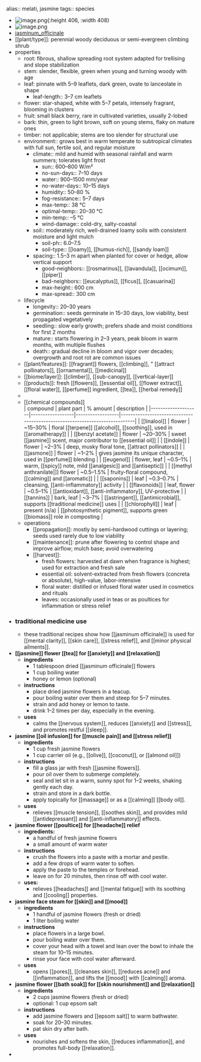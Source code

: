 alias:: melati, jasmine
tags:: species

- ![image.png](https://peach-geographical-bat-397.mypinata.cloud/ipfs/QmRLSv5fpGhZyme5Y5wrogcBWrzn7BufAQwVhPsLSYQb6G){:height 406, :width 408}
- ![image.png](https://peach-geographical-bat-397.mypinata.cloud/ipfs/QmZQGumkYR4syavZjLcS7UVAvA8wtbg6ZGZs6P1T6tbYx2)
- [jasminum_officinale](https://en.wikipedia.org/wiki/Jasminum_officinale)
- [[plant/type]]: perennial woody deciduous or semi-evergreen climbing shrub
- properties
	- root: fibrous, shallow spreading root system adapted for trellising and slope stabilization
	- stem: slender, flexible, green when young and turning woody with age
	- leaf: pinnate with 5–9 leaflets, dark green, ovate to lanceolate in shape
		- leaf-length:: 3–7 cm leaflets
	- flower: star-shaped, white with 5–7 petals, intensely fragrant, blooming in clusters
	- fruit: small black berry, rare in cultivated varieties, usually 2-lobed
	- bark: thin, green to light brown, soft on young stems, flaky on mature ones
	- timber: not applicable; stems are too slender for structural use
	- environment:: grows best in warm temperate to subtropical climates with full sun, fertile soil, and regular moisture
		- climate:: mild and humid with seasonal rainfall and warm summers; tolerates light frost
			- sun:: 600–800 W/m²
			- no-sun-days:: 7–10 days
			- water:: 900–1500 mm/year
			- no-water-days:: 10–15 days
			- humidity:: 50–80 %
			- fog-resistance:: 5–7 days
			- max-temp:: 38 °C
			- optimal-temp:: 20–30 °C
			- min-temp:: –5 °C
			- wind-damage:: cold-dry, salty-coastal
		- soil:: moderately rich, well-drained loamy soils with consistent moisture and light mulch
			- soil-ph:: 6.0–7.5
			- soil-type:: [[loamy]], [[humus-rich]], [[sandy loam]]
		- spacing:: 1.5–3 m apart when planted for cover or hedge, allow vertical support
			- good-neighbors:: [[rosmarinus]], [[lavandula]], [[ocimum]], [[piper]]
			- bad-neighbors:: [[eucalyptus]], [[ficus]], [[casuarina]]
			- max-height:: 600 cm
			- max-spread:: 300 cm
	- lifecycle
		- longevity:: 20–30 years
		- germination:: seeds germinate in 15–30 days, low viability, best propagated vegetatively
		- seedling:: slow early growth; prefers shade and moist conditions for first 2 months
		- mature:: starts flowering in 2–3 years, peak bloom in warm months, with multiple flushes
		- death:: gradual decline in bloom and vigor over decades; overgrowth and root rot are common issues
	- [[plant/features]]: [[fragrant]] flowers, [[climbing]], " [[attract pollinators]], [[ornamental]], [[medicinal]]
	- [[biome/layer]]: [[climber]], [[sub-canopy]], [[vertical-layer]]
	- [[products]]: fresh [[flowers]], [[essential oil]], [[flower extract]], [[floral water]], [[perfume]] ingredient, [[tea]], [[herbal remedy]]
	-
	- [[chemical compounds]]  
	  | compound           | plant part       | % amount         | description                                                               |
	  |--------------------|------------------|------------------|----------------------------------------------------------------------------|
	  | [[linalool]] | flower           | ~15–30%          | floral [[terpene]] [[alcohol]], [[soothing]], used in [[aromatherapy]]                     |
	  | [[benzyl acetate]]     | flower           | ~20–30%          | sweet [[jasmine]] scent, major contributor to [[essential oil]]                    |
	  | [[indole]]             | flower           | ~2–3%            | deep, musky floral tone, [[attract pollinators]] |
	  | [[jasmone]]            | flower           | ~1–2%            | gives jasmine its unique character, used in [[perfume]] blending               |
	  | [[eugenol]]            | flower, leaf     | ~0.5–1%          | warm, [[spicy]] note, mild [[analgesic]] and [[antiseptic]]                           |
	  | [[methyl anthranilate|]] flower           | ~0.5–1.5%        | fruity-floral compound, [[calming]] and [[aromatic]]                              |
	  | [[saponins]]           | leaf             | ~0.3–0.7%        | cleansing, [[anti-inflammatory]] activity                                     |
	  | [[flavonoids]]         | leaf, flower     | ~0.5–1%          | [[antioxidant]], [[anti-inflammatory]], UV-protective                             |
	  | [[tannins]]            | bark, leaf       | ~3–7%            | [[astringent]], [[antimicrobial]], supports [[traditional medicine]] uses            |
	  | [[chlorophyll]]        | leaf             | present (n/a)    | [[photosynthetic pigment]], supports green [[biomass]] role in composting         |
	- operations
		- [[propagation]]: mostly by semi-hardwood cuttings or layering; seeds used rarely due to low viability
		- [[maintenance]]: prune after flowering to control shape and improve airflow; mulch base; avoid overwatering
		- [[harvest]]:
			- fresh flowers: harvested at dawn when fragrance is highest; used for extraction and fresh sale
			- essential oil: solvent-extracted from fresh flowers (concreta or absolute), high-value, labor-intensive
			- floral water: distilled or infused floral water used in cosmetics and rituals
			- leaves: occasionally used in teas or as poultices for inflammation or stress relief
- ### traditional medicine use
	- these traditional recipes show how [[jasminum officinale]] is used for [[mental clarity]], [[skin care]], [[stress relief]], and [[minor physical ailments]].
- **[[jasmine]] flower [[tea]] for [[anxiety]] and [[relaxation]]**
	- **ingredients**
		- 1 tablespoon dried [[jasminum officinale]] flowers
		- 1 cup boiling water
		- honey or lemon (optional)
	- **instructions**
		- place dried jasmine flowers in a teacup.
		- pour boiling water over them and steep for 5–7 minutes.
		- strain and add honey or lemon to taste.
		- drink 1–2 times per day, especially in the evening.
	- **uses**
		- calms the [[nervous system]], reduces [[anxiety]] and [[stress]], and promotes restful [[sleep]].
- **jasmine [[oil infusion]] for [[muscle pain]] and [[stress relief]]**
	- **ingredients**
		- 1 cup fresh jasmine flowers
		- 1 cup carrier oil (e.g., [[olive]], [[coconut]], or [[almond oil]])
	- **instructions**
		- fill a glass jar with fresh [[jasmine flowers]].
		- pour oil over them to submerge completely.
		- seal and let sit in a warm, sunny spot for 1–2 weeks, shaking gently each day.
		- strain and store in a dark bottle.
		- apply topically for [[massage]] or as a [[calming]] [[body oil]].
	- **uses**
		- relieves [[muscle tension]], [[soothes skin]], and provides mild [[antidepressant]] and [[anti-inflammatory]] effects.
- **jasmine flower [[poultice]] for [[headache]] relief**
	- **ingredients:**
		- a handful of fresh jasmine flowers
		- a small amount of warm water
	- **instructions**
		- crush the flowers into a paste with a mortar and pestle.
		- add a few drops of warm water to soften.
		- apply the paste to the temples or forehead.
		- leave on for 20 minutes, then rinse off with cool water.
	- **uses:**
		- relieves [[headaches]] and [[mental fatigue]] with its soothing and [[cooling]] properties.
- **jasmine face steam for [[skin]] and [[mood]]**
	- **ingredients**
		- 1 handful of jasmine flowers (fresh or dried)
		- 1 liter boiling water
	- **instructions**
		- place flowers in a large bowl.
		- pour boiling water over them.
		- cover your head with a towel and lean over the bowl to inhale the steam for 10–15 minutes.
		- rinse your face with cool water afterward.
	- **uses**
		- opens [[pores]], [[cleanses skin]], [[reduces acne]] and [[inflammation]], and lifts the [[mood]] with [[calming]] aroma.
- **jasmine flower [[bath soak]] for [[skin nourishment]] and [[relaxation]]**
	- **ingredients**
		- 2 cups jasmine flowers (fresh or dried)
		- optional: 1 cup epsom salt
	- **instructions**
		- add jasmine flowers and [[epsom salt]] to warm bathwater.
		- soak for 20–30 minutes.
		- pat skin dry after bath.
	- **uses**
		- nourishes and softens the skin, [[reduces inflammation]], and promotes full-body [[relaxation]].
-